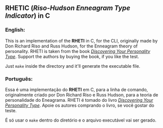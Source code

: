 ## RHETIC (_Riso-Hudson Enneagram Type Indicator_) in C

### English:

This is an implementation of the **RHETI** in C, for the CLI, originally made by Don Richard Riso and Russ Hudson, for the Enneagram theory of personality. RHETI is taken from the book [_Discovering Your Personality Type_](https://www.amazon.com/Discovering-Your-Personality-Type-Introduction/dp/061821903X). Support the authors by buying the book, if you like the test.

Just `make` inside the directory and it'll generate the executable file.

### Português:

Essa é uma implementação do **RHETI** em C, para a linha de comando, originalmente criado por Don Richard Riso e Russ Hudson, para a teoria de personalidade do Eneagrama. RHETI é tomado do livro [_Discovering Your Personality Type_](https://www.amazon.com/Discovering-Your-Personality-Type-Introduction/dp/061821903X). Apoie os autores comprando o livro, se você gostar do teste.

É só usar o `make` dentro do diretório e o arquivo executável vai ser gerado.
